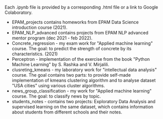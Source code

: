 Each .ipynb file is provided by a corresponding .html file or a link to Google Colaboratory.

* EPAM_projects contains homeworks from EPAM Data Science introduction course (2021).
* EPAM_NLP_advanced contains projects from EPAM NLP advanced mentor program (dec 2021 - feb 2022).
* Concrete_regression - my exam work for "Applied machine learning" course. The goal: to predict the strength of concrete by its characteristics. (2021)
* Perceptron - implementation of the exercise from the book "Python Machine Learning" by S. Rashka and V. Mirjalili.
* clusreting_kmeans - my laboratory work for "intellectual data analysis" course. The goal contains two parts: to provide self-made implementation of kmeans clustering algorithm and to analyse dataset "USA cities" using various cluster algorithms.
* news_group_classification - my work for "Applied machine learning" course. The goal: to classify news by topic.
* students_notes - contains two projects: Exploratory Data Analysis and supervised learning on the same dataset, which contains information about students from different schools and their notes.
